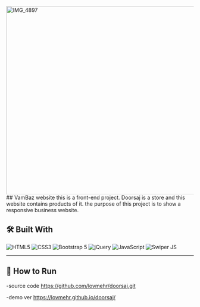   <img width="600" height="505" alt="IMG_4897" src="https://github.com/user-attachments/assets/6553222a-14db-4942-9518-835f7aadf809" />
  ## VamBaz website
this is a front-end project.
Doorsaj is a store and this website contains products of it.
the purpose of this project is to show a responsive business website.

## 🛠️ Built With
![HTML5](https://img.shields.io/badge/HTML5-E34F26?style=for-the-badge&logo=html5&logoColor=white)
![CSS3](https://img.shields.io/badge/CSS3-1572B6?style=for-the-badge&logo=css3&logoColor=white)
![Bootstrap 5](https://img.shields.io/badge/Bootstrap-7952B3?style=for-the-badge&logo=bootstrap&logoColor=white)
![jQuery](https://img.shields.io/badge/jQuery-0769AD?style=for-the-badge&logo=jquery&logoColor=white)
![JavaScript](https://img.shields.io/badge/JavaScript-F7DF1E?style=for-the-badge&logo=javascript&logoColor=black)
![Swiper JS](https://img.shields.io/badge/Swiper-6332F6?style=for-the-badge&logo=swiper&logoColor=white)

---

## 🚀 How to Run
-source code
https://github.com/lovmehr/doorsaj.git

-demo ver
https://lovmehr.github.io/doorsaj/

